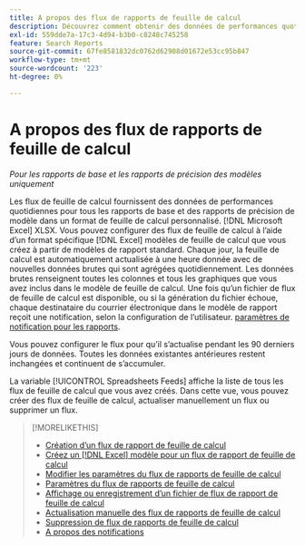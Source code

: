 ```yaml
---
title: A propos des flux de rapports de feuille de calcul
description: Découvrez comment obtenir des données de performances quotidiennes dans un format de feuille de calcul au format personnalisé.
exl-id: 559dde7a-17c3-4d94-b3b0-c8248c745258
feature: Search Reports
source-git-commit: 67fe8581832dc0762d62908d01672e53cc95b847
workflow-type: tm+mt
source-wordcount: '223'
ht-degree: 0%

---
```


# A propos des flux de rapports de feuille de calcul

*Pour les rapports de base et les rapports de précision des modèles uniquement*

Les flux de feuille de calcul fournissent des données de performances quotidiennes pour tous les rapports de base et des rapports de précision de modèle dans un format de feuille de calcul personnalisé. [!DNL Microsoft Excel] XLSX. Vous pouvez configurer des flux de feuille de calcul à l’aide d’un format spécifique [!DNL Excel] modèles de feuille de calcul que vous créez à partir de modèles de rapport standard. Chaque jour, la feuille de calcul est automatiquement actualisée à une heure donnée avec de nouvelles données brutes qui sont agrégées quotidiennement. Les données brutes renseignent toutes les colonnes et tous les graphiques que vous avez inclus dans le modèle de feuille de calcul. Une fois qu’un fichier de flux de feuille de calcul est disponible, ou si la génération du fichier échoue, chaque destinataire du courrier électronique dans le modèle de rapport reçoit une notification, selon la configuration de l’utilisateur. [paramètres de notification pour les rapports](/help/search-social-commerce/notifications/notification-about.md).

Vous pouvez configurer le flux pour qu’il s’actualise pendant les 90 derniers jours de données. Toutes les données existantes antérieures restent inchangées et continuent de s’accumuler.

La variable [!UICONTROL Spreadsheets Feeds] affiche la liste de tous les flux de feuille de calcul que vous avez créés. Dans cette vue, vous pouvez créer des flux de feuille de calcul, actualiser manuellement un flux ou supprimer un flux.

>[!MORELIKETHIS]
>
>* [Création d’un flux de rapport de feuille de calcul](spreadsheet-feed-create.md)
>* [Créez un [!DNL Excel] modèle pour un flux de rapport de feuille de calcul](spreadsheet-feed-create-excel-template.md)
>* [Modifier les paramètres du flux de rapports de feuille de calcul](spreadsheet-feed-edit.md)
>* [Paramètres du flux de rapports de feuille de calcul](spreadsheet-feed-settings.md)
>* [Affichage ou enregistrement d’un fichier de flux de rapport de feuille de calcul](spreadsheet-feed-view-or-save.md)
>* [Actualisation manuelle des flux de rapports de feuille de calcul](spreadsheet-feed-refresh.md)
>* [Suppression de flux de rapports de feuille de calcul](spreadsheet-feed-delete.md)
>* [A propos des notifications](/help/search-social-commerce/notifications/notification-about.md)
